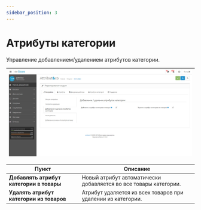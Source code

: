 ```yaml
---
sidebar_position: 3
---
```


# Атрибуты категории

Управление добавлением/удалением атрибутов категории.

| ![Атрибуты категории](/img/tutorial/category_attribute_settings.jpg) |
|-|

| Пункт | Описание |
|-------|----------|
| **Добавлять атрибут категории в товары** | Новый атрибут автоматически добавляется во все товары категории. |
| **Удалять атрибут категории из товаров** | Атрибут удаляется из всех товаров при удалении из категории. |
